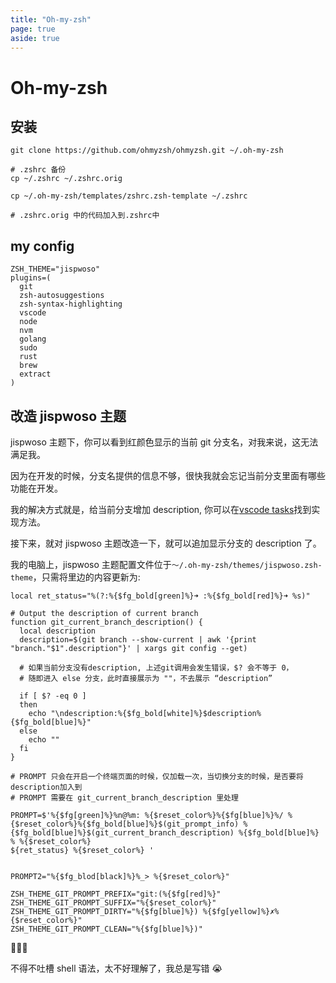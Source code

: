 ```yaml
---
title: "Oh-my-zsh"
page: true
aside: true
---
```


# Oh-my-zsh

## 安装

```shell
git clone https://github.com/ohmyzsh/ohmyzsh.git ~/.oh-my-zsh

# .zshrc 备份
cp ~/.zshrc ~/.zshrc.orig

cp ~/.oh-my-zsh/templates/zshrc.zsh-template ~/.zshrc

# .zshrc.orig 中的代码加入到.zshrc中
```

## my config

```shell
ZSH_THEME="jispwoso"
plugins=(
  git
  zsh-autosuggestions
  zsh-syntax-highlighting
  vscode
  node
  nvm
  golang
  sudo
  rust
  brew
  extract
)
```

## 改造 jispwoso 主题

jispwoso 主题下，你可以看到红颜色显示的当前 git 分支名，对我来说，这无法满足我。

因为在开发的时候，分支名提供的信息不够，很快我就会忘记当前分支里面有哪些功能在开发。

我的解决方式就是，给当前分支增加 description, 你可以在[vscode tasks](/tool/vscode-tasks#给当前-git-branch-分支加入-description)找到实现方法。

接下来，就对 jispwoso 主题改造一下，就可以追加显示分支的 description 了。

我的电脑上，jispwoso 主题配置文件位于`～/.oh-my-zsh/themes/jispwoso.zsh-theme`，只需将里边的内容更新为:

```shell
local ret_status="%(?:%{$fg_bold[green]%}➜ :%{$fg_bold[red]%}➜ %s)"

# Output the description of current branch
function git_current_branch_description() {
  local description
  description=$(git branch --show-current | awk '{print "branch."$1".description"}' | xargs git config --get)
  
  # 如果当前分支没有description, 上述git调用会发生错误，$? 会不等于 0，
  # 随即进入 else 分支，此时直接展示为 ""，不去展示 “description”
  
  if [ $? -eq 0 ]
  then
    echo "\ndescription:%{$fg_bold[white]%}$description%{$fg_bold[blue]%}"
  else 
    echo ""
  fi
}

# PROMPT 只会在开启一个终端页面的时候，仅加载一次，当切换分支的时候，是否要将description加入到
# PROMPT 需要在 git_current_branch_description 里处理

PROMPT=$'%{$fg[green]%}%n@%m: %{$reset_color%}%{$fg[blue]%}%/ %{$reset_color%}%{$fg_bold[blue]%}$(git_prompt_info) %{$fg_bold[blue]%}$(git_current_branch_description) %{$fg_bold[blue]%} % %{$reset_color%}
${ret_status} %{$reset_color%} '


PROMPT2="%{$fg_blod[black]%}%_> %{$reset_color%}"

ZSH_THEME_GIT_PROMPT_PREFIX="git:(%{$fg[red]%}"
ZSH_THEME_GIT_PROMPT_SUFFIX="%{$reset_color%}"
ZSH_THEME_GIT_PROMPT_DIRTY="%{$fg[blue]%}) %{$fg[yellow]%}✗%{$reset_color%}"
ZSH_THEME_GIT_PROMPT_CLEAN="%{$fg[blue]%})"
```

🎉🎉🎉

不得不吐槽 shell 语法，太不好理解了，我总是写错 😭

<Giscus />
